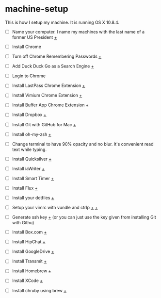 # machine-setup

This is how I setup my machine. It is running OS X 10.8.4.

- [ ] Name your computer. I name my machines with the last name of a former US President [+](http://osxdaily.com/2007/02/15/changing-your-macs-computer-name/)
- [ ] Install Chrome
- [ ] Turn off Chrome Remembering Passwords [+](https://support.google.com/chrome/answer/2633237?hl=en)
- [ ] Add Duck Duck Go as a Search Engine [+](http://help.dukgo.com/customer/portal/articles/216440-chrome#manual)
- [ ] Login to Chrome
- [ ] Install LastPass Chrome Extension [+](https://chrome.google.com/webstore/detail/lastpass/hdokiejnpimakedhajhdlcegeplioahd)
- [ ] Install Vimium Chrome Extension [+](https://chrome.google.com/webstore/detail/vimium/dbepggeogbaibhgnhhndojpepiihcmeb)
- [ ] Install Buffer App Chrome Extension [+](http://bufferapp.com/extensions)
- [ ] Install Dropbox [+](https://www.dropbox.com)
- [ ] Install Git with GitHub for Mac [+](http://mac.github.com/)
- [ ] Install oh-my-zsh [+](https://github.com/robbyrussell/oh-my-zsh)
- [ ] Change terminal to have 90% opacity and no blur. It's convenient read text while typing.
- [ ] Install Quicksilver [+](http://qsapp.com/)
- [ ] Install iaWriter [+](iawriter.com)
- [ ] Install Smart Timer [+](https://itunes.apple.com/us/app/smart-timer/id436971294)
- [ ] Install Flux [+](http://justgetflux.com/)
- [ ] Install your dotfiles [+](http://blog.smalleycreative.com/tutorials/using-git-and-github-to-manage-your-dotfiles/)
- [ ] Setup your vimrc with vundle and ctrlp [+](http://www.vim.org/scripts/script.php?script_id=3458) [+](https://github.com/kien/ctrlp.vim)
- [ ] Generate ssh key [+](https://help.github.com/articles/generating-ssh-keys) (or you can just use the key given from installing Git with Githu)
- [ ] Install Box.com [+](https://www.box.com/download-box-sync/)
- [ ] Install HipChat [+](https://www.hipchat.com/)
- [ ] Install GoogleDrive [+](https://drive.google.com)
- [ ] Install Transmit [+](https://www.panic.com/transmit/)
- [ ] Install Homebrew [+](http://brew.sh/)
- [ ] Install XCode [+](https://developer.apple.com/xcode/)
- [ ] Install chruby using brew [+](https://github.com/postmodern/chruby)

